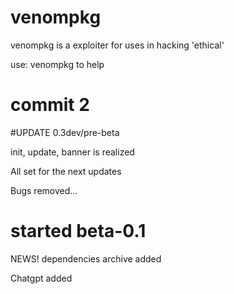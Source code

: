 # venompkg
<p> venompkg is a exploiter for uses in hacking 'ethical' </p>
<p> use: venompkg to help</p>

# commit 2
#UPDATE 0.3dev/pre-beta
<p> init, update, banner is realized</p>
<p> All set for the next updates</p>
<p> Bugs removed...</p>

# started beta-0.1
<p> NEWS! dependencies archive added</p>
<p> Chatgpt added </p>

